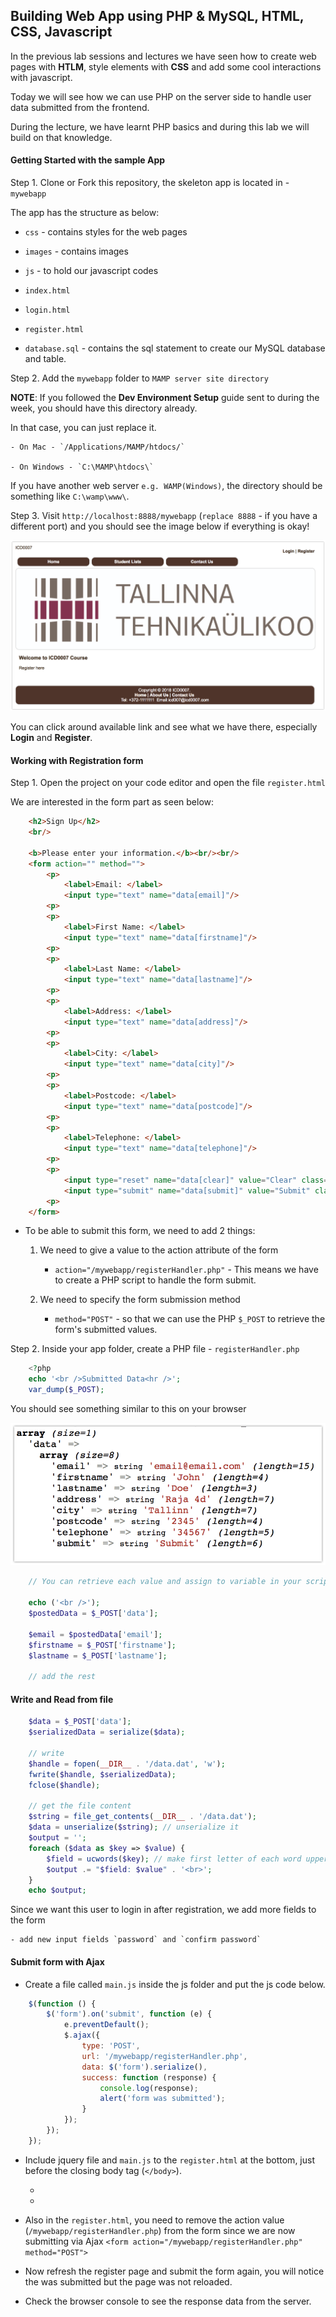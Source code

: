 ## Building Web App using PHP & MySQL, HTML, CSS, Javascript

In the previous lab sessions and lectures we have seen how to create web pages with **HTLM**, style elements with **CSS** and add some cool interactions with javascript.

Today we will see how we can use PHP on the server side to handle user data submitted from the frontend.

During the lecture, we have learnt PHP basics and during this lab we will build on that knowledge.

#### Getting Started with the sample App

Step 1. Clone or Fork this repository, the skeleton app is located in - `mywebapp`

The app has the structure as below:
    
- `css` - contains styles for the web pages
    
- `images` - contains images
    
- `js` - to hold our javascript codes

- `index.html`

- `login.html`

- `register.html`

- `database.sql` - contains the sql statement to create our MySQL database and table.


Step 2. Add the `mywebapp` folder to `MAMP server site directory`

__**NOTE**__: If you followed the **Dev Environment Setup** guide sent to during the week, you should have this directory already.

In that case, you can just replace it.

    - On Mac - `/Applications/MAMP/htdocs/`

    - On Windows - `C:\MAMP\htdocs\`

If you have another web server `e.g. WAMP(Windows)`, the directory should be something like `C:\wamp\www\`.

Step 3. Visit `http://localhost:8888/mywebapp` (`replace 8888` - if you have a different port) and you should see the image below if everything is okay!

![Alt text](./mywebapp_home.png "home page")

You can click around available link and see what we have there, especially **Login** and **Register**.

#### Working with Registration form

Step 1. Open the project on your code editor and open the file `register.html`

We are interested in the form part as seen below:

```html
    <h2>Sign Up</h2>
    <br/>

    <b>Please enter your information.</b><br/><br/>
    <form action="" method="">
        <p>
            <label>Email: </label>
            <input type="text" name="data[email]"/>
        <p>
        <p>
            <label>First Name: </label>
            <input type="text" name="data[firstname]"/>
        <p>
        <p>
            <label>Last Name: </label>
            <input type="text" name="data[lastname]"/>
        <p>
        <p>
            <label>Address: </label>
            <input type="text" name="data[address]"/>
        <p>
        <p>
            <label>City: </label>
            <input type="text" name="data[city]"/>
        <p>
        <p>
            <label>Postcode: </label>
            <input type="text" name="data[postcode]"/>
        <p>
        <p>
            <label>Telephone: </label>
            <input type="text" name="data[telephone]"/>
        <p>
        <p>
            <input type="reset" name="data[clear]" value="Clear" class="button"/>
            <input type="submit" name="data[submit]" value="Submit" class="button marL10"/>
        <p>
    </form>
```

- To be able to submit this form, we need to add 2 things:

  1. We need to give a value to the action attribute of the form

        - `action="/mywebapp/registerHandler.php"` - This means we have to create a PHP script to handle the form submit.

  2. We need to specify the form submission method

        - `method="POST"` - so that we can use the PHP `$_POST` to retrieve the form's submitted values.


Step 2. Inside your app folder, create a PHP file - `registerHandler.php`

```php
    <?php
    echo '<br />Submitted Data<hr />';
    var_dump($_POST);
```

You should see something similar to this on your browser

![Alt text](./submit_register_post_data.png "output")


```php
    // You can retrieve each value and assign to variable in your script

    echo ('<br />');
    $postedData = $_POST['data'];

    $email = $postedData['email'];
    $firstname = $_POST['firstname'];
    $lastname = $_POST['lastname'];

    // add the rest
```

#### Write and Read from file

```php
    $data = $_POST['data'];
    $serializedData = serialize($data);

    // write
    $handle = fopen(__DIR__ . '/data.dat', 'w');
    fwrite($handle, $serializedData);
    fclose($handle);

    // get the file content
    $string = file_get_contents(__DIR__ . '/data.dat');
    $data = unserialize($string); // unserialize it
    $output = '';
    foreach ($data as $key => $value) {
        $field = ucwords($key); // make first letter of each word uppercase
        $output .= "$field: $value" . '<br>';
    }
    echo $output;
```


Since we want this user to login in after registration, we add more fields to the form

    - add new input fields `password` and `confirm password`


#### Submit form with Ajax

* Create a file called `main.js` inside the js folder and put the js code below.

```javascript
    $(function () {
        $('form').on('submit', function (e) {
            e.preventDefault();
            $.ajax({
                type: 'POST',
                url: '/mywebapp/registerHandler.php',
                data: $('form').serialize(),
                success: function (response) {
                    console.log(response);
                    alert('form was submitted');
                }
            });
        });
    });
```

* Include jquery file and `main.js` to the `register.html` at the bottom, just before the closing body tag (`</body>`).

    - <script src="https://ajax.googleapis.com/ajax/libs/jquery/3.3.1/jquery.min.js"></script>

    - <script src="js/main.js"></script>

* Also in the `register.html`, you need to remove the action value (`/mywebapp/registerHandler.php`) from the form since we are now submitting via Ajax `<form action="/mywebapp/registerHandler.php" method="POST">`

* Now refresh the register page and submit the form again, you will notice the was submitted but the page was not reloaded.

* Check the browser console to see the response data from the server.
